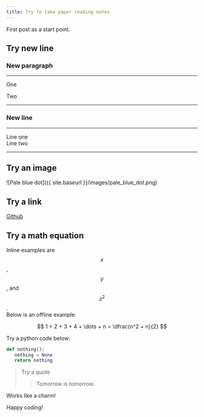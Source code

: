 ```yaml
---
title: Try to take paper reading notes
---
```


First post as a start point.

## Try new line
### New paragraph
----
One

Two

----

### New line
----

Line one  
Line two

----

## Try an image
![Pale blue dot]({{ site.baseurl }}/images/pale_blue_dot.png)

## Try a link
[Github](https://github.com/)

## Try a math equation
Inline examples are $$x$$, $$y$$, and $$z^2$$.  
Below is an offline example.

$$
1 + 2 + 3 + 4 + \dots + n = \dfrac{n^2 + n}{2}
$$

Try a python code below:
 ```python
def nothing():
	nothing = None
	return nothing
```

> Try a quote
>> Tomorrow is tomorrow.

Works like a charm!

Happy coding!
